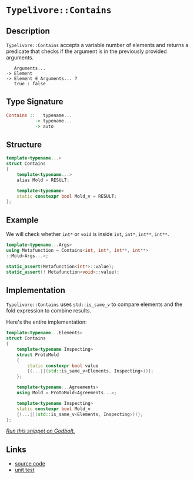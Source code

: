 <!-- Copyright 2024 Feng Mofan
SPDX-License-Identifier: Apache-2.0 -->

# `Typelivore::Contains`

## Description

`Typelivore::Contains` accepts a variable number of elements and returns a predicate that checks if the argument is in the previously provided arguments.
<pre><code>   Arguments...
-> Element
-> Element &in; Arguments... ?
   true : false</code></pre>

## Type Signature

```Haskell
Contains ::   typename...
           -> typename...
           -> auto
```

## Structure

```C++
template<typename...>
struct Contains
{
    template<typename...>
    alias Mold = RESULT;

    template<typename>
    static constexpr bool Mold_v = RESULT;
};
```

## Example

We will check whether `int*` or `void`  is inside `int`, `int*`, `int**`, `int**`.

```C++
template<typename...Args>
using Metafunction = Contains<int, int*, int**, int**>
::Mold<Args...>;

static_assert(Metafunction<int*>::value);
static_assert(! Metafunction<void>::value);
```

## Implementation

`Typelivore::Contains` uses `std::is_same_v` to compare elements and the fold expression to combine results.

Here's the entire implementation:

```C++
template<typename...Elements>
struct Contains
{
    template<typename Inspecting>
    struct ProtoMold
    {   
        static constexpr bool value 
        {(...||(std::is_same_v<Elements, Inspecting>))};
    };

    template<typename...Agreements>
    using Mold = ProtoMold<Agreements...>;

    template<typename Inspecting>
    static constexpr bool Mold_v 
    {(...||(std::is_same_v<Elements, Inspecting>))};
};
```

[*Run this snippet on Godbolt.*](https://godbolt.org/#z:OYLghAFBqd5QCxAYwPYBMCmBRdBLAF1QCcAaPECAMzwBtMA7AQwFtMQByARg9KtQYEAysib0QXACx8BBAKoBnTAAUAHpwAMvAFYTStJg1DIApACYAQuYukl9ZATwDKjdAGFUtAK4sGISdKuADJ4DJgAcj4ARpjEIADMZqQADqgKhE4MHt6%2B/tKp6Y4CIWGRLDFxibaY9kUMQgRMxATZPn4B1bWZDU0EJRHRsQlJCo3Nrbkdo739ZRXDAJS2qF7EyOwc5vGhyN5YANQm8W4EAJ7JmAD6BMRMhApH2CYaAILPLwSYLMkGn0cn50YrEwADowdh6GxBA94k9XqNiF4HPsPII7gwHq8TAB2KyvfYE/afb6/TD/M4XZhsfYASQxFwcoWAj3ehP2CKRBH2ymIqCIAFlPOhWYScRZRfi2YTpo5kPs0BjPqpksR9lFUJ59gA3MReTCHSVSw64iBgkE4twWiCjdAgEB4BSXBTAy5a/4Qr6MAgKUi0%2BmYRlGR4LBY4gAiRzxLzZ4cj7xFBOJPyYf2OFKBbDNL2AxEwnuhLMN%2By86SM%2B0FtHQh3iYe5vIFQv%2B2dz%2Be9ZpZ8SjCaJX2TqYBlOBfoUDMcQdh3ZleDlCtGmGVqvVmor6FdBujopN7exlp31oItvtjudbFd7shXp9w9HTODoexEc78YfcaxrwA9AAqb8/3/v95ft%2BAAq2BCEBP7/h%2Bv7QZ%2BkFvFiZjbAwuxeAc/wKusyTeoW8EfL2pLkoCVKgmCLzEMAMJwi8JZMuWmCNFQXjIXU1a1qijShDCbihAQvo8Z%2BfGCN%2BgkEN%2BOF2iuTbkQo7YTk%2Bb4vFOyCXEwChKM0ED8vRTCMcxmT/Pxjx2jq3iYKG8mKY0soqWpsQEBAYBgHRDFMYyAj/FqqB4MKsLGbqZmRhwSy0JwACsvB%2BNwvCoJwlqWNY7IrGs%2BpbDwpAEJoQVLAA1iAoWSCCGiSFw2LxBooUaGYABsVVmAAHHV%2BicJIvAsBIGgaKQkVaKQMUcLwCggJ1GUcFoSxwLAMCICAKwEMkXi8RQEBoN8dCxOEwKcKodVVQAtFVkj7MAyBylIIJmLwmD4EQxDeXo/CCCIYjsFIMiCIoKjqKNOh6AA7rcyScDwwVhRFmW9ZwADyC3zVyqBUPs217QdR0nfsZ1mPsEAeKt9CqqlCy8CNY2kBASArcka1kEtFNUyAwBSEkNC0J8xCDRAUTg1EoRNKcQO8NzzDEKckNRNoAYjWlK1QgQkMMLQfPfaQWBRF4wBuGItCDVFytfIYwDiEr%2BC5oyWqYNrPXzgGC0bGlPE1ODtB4FEtzCx4WDgzceBtTrZvEOqShhnrRhO0YmVLFQBgUQAangmC/ZDlL829wiiOIr0PfIShqODuhcPo%2BsoNY1j6M7g2QEsqBYZk2u7TaRxhqY8WWGYPWoH7t1YOXEBLHYEuZC4DDuJ4bR6MEoQDOUQz5wUGQCBMfgz2kc8MLMgxxPnfdufUYwtCPuSbzU/cCD0zRr1PG%2B2LvC96NMZ8T3M0%2B90l6wSCDHDhV14N9YjO37Ydx1ToFUxhAXAhASCHEQlwQm6Vw5LAQJgJgWA4g91ILlSQ8QQQAE54jYkkEVMwkgqodVClVLBTUOAtVIG1eIXAQRVS4FVOqWC6qMPylwUKOCqpfyVn1AaQ1YHfXGlNMmM0YYLXIJQWmeMNpsE4E0FgWpsS7SYPKAwZYuBYJBHQy210SB3XzpnJ66dpCZw%2BjnJWugkj/SYIDKK79P7dWilDcRcMEYKKUSotR%2Bt0ZaJ0VjHGlM8aQMSDA4mQVSbk1QLjWIkjlrRKCUMDxyjdj600VwTqzNWbs05krQWvNk75OFqLcWDhk7Sy9HLBW4MVZqw1rQLWycsAsH1obHqxt%2B5mwtpdVQ1tPjJ3tiFJWTsXa83dhsHqXsfZpT9gHTAQcWkhyZOHPgUcFCx3jonRgycjFpxeqY2Q5ivo9SsQXMOTcrCWFLlEbuldq4CFrvXGsFzrCt2ih3by5t4C9yPtvQew8ciL1IOPUo689CzzqDfJehRMjn3mIfLoJ9r77yBVvOop8%2BgPzBZvZFgLb67zhU/ZYqxX7QIoY47%2BnB9jJK8akjRfjCpYzATdEJ0CiZwNIAgpBQxUFDKoTQrRRVsScOxKVSQhCDr5ycRDfqtgBHhOEfAURs1YZxOketTaHAFEoxYAoLUcotSaJBKSUYl09Gd3urIYx%2ByU5HNzgkUgNi7HA3JWDXhLi5oLX2PDalxAWA6r1Qao1JquTYwSVTEJ8QwkrNEeq6mUjw14xAPq5IyRXSaMuCGlSfqDp8DoNkyguSepFMVmlEtJSJblOiTLKpit2mYFVurTW2s0rNNaRM3gHTTZfKVlbZANsBmCAdsM52rtTjjM9rdaZvBZlpHmcHA2yyhGrKYDHOOCck4612c9CQBz3rZ2OT9eIZzjDFyuSM25vV7kYk4O%2BG0Rdm4WDeb1D5XdvmdGPn4CArgoXAqHoSy%2BELMi/qA8ULFF9b6/PRbi0eCLP0YoA/i3ov676YtBRBslCgX4vQcW6tuVLtWHV1fq7UwaUzm1DcyiBBN2VCPgYg5BlB378pAGYLR8R4ihQqsVDqHHsRMJ4fh2Vg1hocvQaFbBoU6rVSwZILBpVcFcGPUM%2BIeHnGyoVe/C6gn1O0bGksP26RnCSCAA)

## Links

- [source code](../../../../conceptrodon/typelivore/contains.hpp)
- [unit test](../../../../tests/unit/typelivore/contains.test.hpp)
